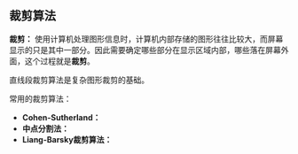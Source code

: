 ## 裁剪算法

**裁剪：** 使用计算机处理图形信息时，计算机内部存储的图形往往比较大，而屏幕显示的只是其中一部分。因此需要确定哪些部分在显示区域内部，哪些落在屏幕外面，这个过程就是**裁剪**。

直线段裁剪算法是复杂图形裁剪的基础。

常用的裁剪算法：

* **Cohen-Sutherland：**
* **中点分割法：**
* **Liang-Barsky裁剪算法：**